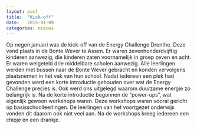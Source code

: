 ```yaml
---
layout: post
title:  "Kick-off"
date:   2015-01-09
categories: nieuws
---
```

Op negen januari was de kick-off van de Energy Challenge Drenthe. Deze vond plaats in de Bonte Wever te Assen. Er waren zevenhonderdvijftig kinderen aanwezig, die kinderen zaten voornamelijk in groep zeven en acht. Er waren welgeteld drie middelbare scholen aanwezig. Alle leerlingen werden met bussen naar de Bonte Wever gebracht en konden vervolgens plaatsnemen in het vak van hun school. Nadat iedereen een plek had gevonden werd een korte introductie gehouden over wat de Energy Challenge precies is. Ook werd ons uitgelegd waarom duurzame energie zo belangrijk is. Na de korte introductie begonnen de “power-ups”, wat eigenlijk gewoon workshops waren. Deze workshops waren vooral gericht op basisschoolleerlingen.  De leerlingen van het voortgezet onderwijs vonden dit daarom ook niet veel aan. Na de workshops kreeg iedereen een chipje en een drankje.

